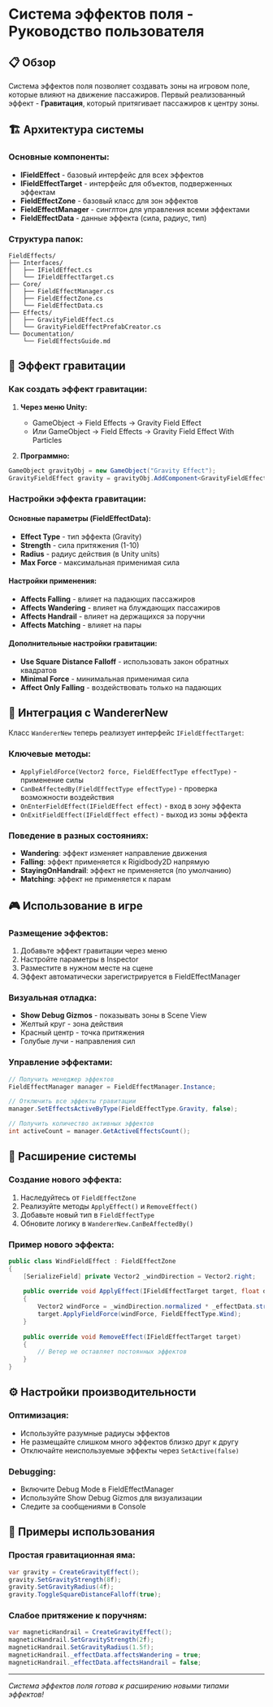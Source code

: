 # Система эффектов поля - Руководство пользователя

## 📋 Обзор

Система эффектов поля позволяет создавать зоны на игровом поле, которые влияют на движение пассажиров. Первый реализованный эффект - **Гравитация**, который притягивает пассажиров к центру зоны.

## 🏗️ Архитектура системы

### Основные компоненты:
- **IFieldEffect** - базовый интерфейс для всех эффектов
- **IFieldEffectTarget** - интерфейс для объектов, подверженных эффектам
- **FieldEffectZone** - базовый класс для зон эффектов
- **FieldEffectManager** - синглтон для управления всеми эффектами
- **FieldEffectData** - данные эффекта (сила, радиус, тип)

### Структура папок:
```
FieldEffects/
├── Interfaces/
│   ├── IFieldEffect.cs
│   └── IFieldEffectTarget.cs
├── Core/
│   ├── FieldEffectManager.cs
│   ├── FieldEffectZone.cs
│   └── FieldEffectData.cs
├── Effects/
│   ├── GravityFieldEffect.cs
│   └── GravityFieldEffectPrefabCreator.cs
└── Documentation/
    └── FieldEffectsGuide.md
```

## 🎯 Эффект гравитации

### Как создать эффект гравитации:

1. **Через меню Unity:**
   - GameObject → Field Effects → Gravity Field Effect
   - Или GameObject → Field Effects → Gravity Field Effect With Particles

2. **Программно:**
```csharp
GameObject gravityObj = new GameObject("Gravity Effect");
GravityFieldEffect gravity = gravityObj.AddComponent<GravityFieldEffect>();
```

### Настройки эффекта гравитации:

#### Основные параметры (FieldEffectData):
- **Effect Type** - тип эффекта (Gravity)
- **Strength** - сила притяжения (1-10)
- **Radius** - радиус действия (в Unity units)
- **Max Force** - максимальная применимая сила

#### Настройки применения:
- **Affects Falling** - влияет на падающих пассажиров
- **Affects Wandering** - влияет на блуждающих пассажиров
- **Affects Handrail** - влияет на держащихся за поручни
- **Affects Matching** - влияет на пары

#### Дополнительные настройки гравитации:
- **Use Square Distance Falloff** - использовать закон обратных квадратов
- **Minimal Force** - минимальная применимая сила
- **Affect Only Falling** - воздействовать только на падающих

## 🔧 Интеграция с WandererNew

Класс `WandererNew` теперь реализует интерфейс `IFieldEffectTarget`:

### Ключевые методы:
- `ApplyFieldForce(Vector2 force, FieldEffectType effectType)` - применение силы
- `CanBeAffectedBy(FieldEffectType effectType)` - проверка возможности воздействия
- `OnEnterFieldEffect(IFieldEffect effect)` - вход в зону эффекта
- `OnExitFieldEffect(IFieldEffect effect)` - выход из зоны эффекта

### Поведение в разных состояниях:
- **Wandering**: эффект изменяет направление движения
- **Falling**: эффект применяется к Rigidbody2D напрямую
- **StayingOnHandrail**: эффект не применяется (по умолчанию)
- **Matching**: эффект не применяется к парам

## 🎮 Использование в игре

### Размещение эффектов:
1. Добавьте эффект гравитации через меню
2. Настройте параметры в Inspector
3. Разместите в нужном месте на сцене
4. Эффект автоматически зарегистрируется в FieldEffectManager

### Визуальная отладка:
- **Show Debug Gizmos** - показывать зоны в Scene View
- Желтый круг - зона действия
- Красный центр - точка притяжения
- Голубые лучи - направления сил

### Управление эффектами:
```csharp
// Получить менеджер эффектов
FieldEffectManager manager = FieldEffectManager.Instance;

// Отключить все эффекты гравитации
manager.SetEffectsActiveByType(FieldEffectType.Gravity, false);

// Получить количество активных эффектов
int activeCount = manager.GetActiveEffectsCount();
```

## 🚀 Расширение системы

### Создание нового эффекта:
1. Наследуйтесь от `FieldEffectZone`
2. Реализуйте методы `ApplyEffect()` и `RemoveEffect()`
3. Добавьте новый тип в `FieldEffectType`
4. Обновите логику в `WandererNew.CanBeAffectedBy()`

### Пример нового эффекта:
```csharp
public class WindFieldEffect : FieldEffectZone
{
    [SerializeField] private Vector2 _windDirection = Vector2.right;
    
    public override void ApplyEffect(IFieldEffectTarget target, float deltaTime)
    {
        Vector2 windForce = _windDirection.normalized * _effectData.strength;
        target.ApplyFieldForce(windForce, FieldEffectType.Wind);
    }
    
    public override void RemoveEffect(IFieldEffectTarget target)
    {
        // Ветер не оставляет постоянных эффектов
    }
}
```

## ⚙️ Настройки производительности

### Оптимизация:
- Используйте разумные радиусы эффектов
- Не размещайте слишком много эффектов близко друг к другу
- Отключайте неиспользуемые эффекты через `SetActive(false)`

### Debugging:
- Включите Debug Mode в FieldEffectManager
- Используйте Show Debug Gizmos для визуализации
- Следите за сообщениями в Console

## 📝 Примеры использования

### Простая гравитационная яма:
```csharp
var gravity = CreateGravityEffect();
gravity.SetGravityStrength(8f);
gravity.SetGravityRadius(4f);
gravity.ToggleSquareDistanceFalloff(true);
```

### Слабое притяжение к поручням:
```csharp
var magneticHandrail = CreateGravityEffect();
magneticHandrail.SetGravityStrength(2f);
magneticHandrail.SetGravityRadius(1.5f);
magneticHandrail._effectData.affectsWandering = true;
magneticHandrail._effectData.affectsHandrail = false;
```

---

*Система эффектов поля готова к расширению новыми типами эффектов!* 